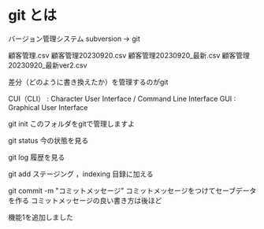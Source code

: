 # git とは

バージョン管理システム
subversion → git

顧客管理.csv
顧客管理20230920.csv
顧客管理20230920_最新.csv
顧客管理20230920_最新ver2.csv

差分（どのように書き換えたか）を管理するのがgit

CUI（CLI） : Character User Interface / Command Line Interface
GUI : Graphical User Interface

git init
このフォルダをgitで管理しますよ

git status
今の状態を見る

git log
履歴を見る

git add
ステージング ，indexing
目録に加える

git commit -m "コミットメッセージ"
コミットメッセージをつけてセーブデータを作る
コミットメッセージの良い書き方は後ほど

機能1を追加しました
